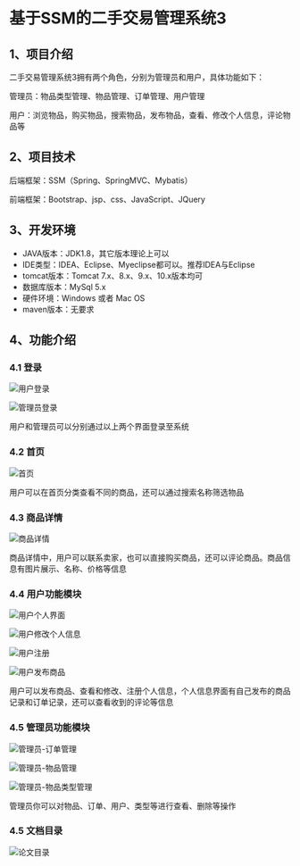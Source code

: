 # 基于SSM的二手交易管理系统3

## 1、项目介绍

二手交易管理系统3拥有两个角色，分别为管理员和用户，具体功能如下：

管理员：物品类型管理、物品管理、订单管理、用户管理

用户：浏览物品，购买物品，搜索物品，发布物品，查看、修改个人信息，评论物品等


## 2、项目技术

后端框架：SSM（Spring、SpringMVC、Mybatis）

前端框架：Bootstrap、jsp、css、JavaScript、JQuery

## 3、开发环境

- JAVA版本：JDK1.8，其它版本理论上可以
- IDE类型：IDEA、Eclipse、Myeclipse都可以。推荐IDEA与Eclipse
- tomcat版本：Tomcat 7.x、8.x、9.x、10.x版本均可
- 数据库版本：MySql 5.x
- 硬件环境：Windows 或者 Mac OS
- maven版本：无要求


## 4、功能介绍

### 4.1 登录

![用户登录](https://www.codeshop.fun/Typora-Images/20220509151551.jpg)

![管理员登录](https://www.codeshop.fun/Typora-Images/20220509151540.jpg)

用户和管理员可以分别通过以上两个界面登录至系统

### 4.2 首页

![首页](https://www.codeshop.fun/Typora-Images/20220509151634.jpg)

用户可以在首页分类查看不同的商品，还可以通过搜索名称筛选物品

### 4.3 商品详情

![商品详情](https://www.codeshop.fun/Typora-Images/20220515104033.jpg)

商品详情中，用户可以联系卖家，也可以直接购买商品，还可以评论商品。商品信息有图片展示、名称、价格等信息

### 4.4 用户功能模块

![用户个人界面](https://www.codeshop.fun/Typora-Images/20220509151837.jpg)

![用户修改个人信息](https://www.codeshop.fun/Typora-Images/20220509151845.jpg)

![用户注册](https://www.codeshop.fun/Typora-Images/20220509151849.jpg)

![用户发布商品](https://www.codeshop.fun/Typora-Images/20220509151852.jpg)

用户可以发布商品、查看和修改、注册个人信息，个人信息界面有自己发布的商品记录和订单记录，还可以查看收到的评论等信息

### 4.5  管理员功能模块

![管理员-订单管理](https://www.codeshop.fun/Typora-Images/20220509152019.jpg)

![管理员-物品管理](https://www.codeshop.fun/Typora-Images/20220509152022.jpg)

![管理员-物品类型管理](https://www.codeshop.fun/Typora-Images/20220509152026.jpg)

管理员你可以对物品、订单、用户、类型等进行查看、删除等操作

### 4.5 文档目录

![论文目录](https://www.codeshop.fun/Typora-Images/202211201209716.jpg)




